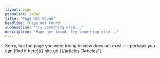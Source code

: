 ```yaml
---
layout: page
permalink: /404/
title: "Page Not Found"
headline: "Page Not Found"
subheadline: "Try something else..."
description: "Page not found. Try something else..."
---  
```


Sorry, but the page you were trying to view does not exist --- perhaps you can [find it here]({{ site.url }}/articles "Articles").

<script type="text/javascript">
  var GOOG_FIXURL_LANG = 'en';
  var GOOG_FIXURL_SITE = 'http://restlesspoint.com'
</script>
<script type="text/javascript"
  src="http://linkhelp.clients.google.com/tbproxy/lh/wm/fixurl.js">
</script>
